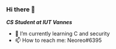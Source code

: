 ### Hi there 👋

***CS Student at IUT Vannes***

 
- 🌱 I’m currently learning C and security  
- 📫 How to reach me: Neoreo#6395

